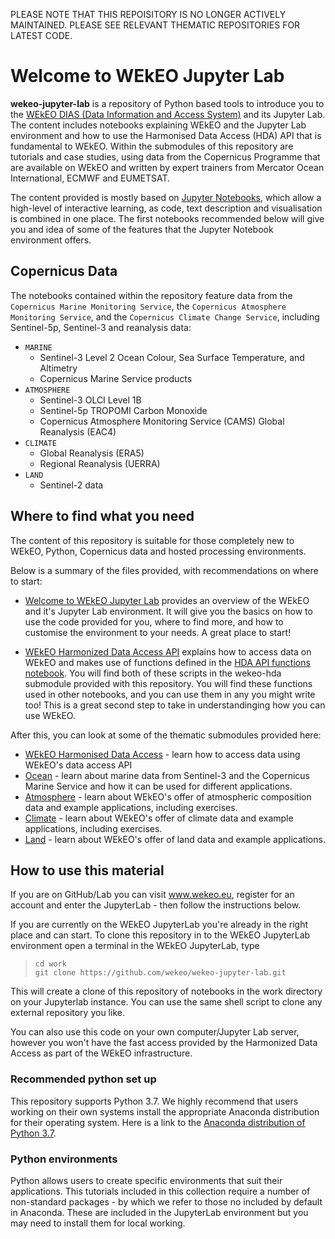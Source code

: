 PLEASE NOTE THAT THIS REPOISITORY IS NO LONGER ACTIVELY MAINTAINED. PLEASE SEE RELEVANT THEMATIC REPOSITORIES FOR LATEST CODE. 


# Welcome to WEkEO Jupyter Lab

**wekeo-jupyter-lab** is a repository of Python based tools to introduce you to the [WEkEO DIAS (Data Information
and Access System)](https://wekeo.eu/) and its Jupyter Lab. The content includes notebooks explaining WEkEO and the Jupyter Lab environment and
how to use the Harmonised Data Access (HDA) API that is fundamental to WEkEO. Within the submodules of this repository are 
tutorials and case studies, using data from the Copernicus Programme that are available on WEkEO and written by expert trainers
from Mercator Ocean International, ECMWF and EUMETSAT.

The content provided is mostly based on [Jupyter Notebooks](https://jupyter.org/), which allow
a high-level of interactive learning, as code, text description and visualisation 
is combined in one place. The first notebooks recommended below will give you and idea of some 
of the features that the Jupyter Notebook environment offers. 

## Copernicus Data
The notebooks contained within the repository feature data from the `Copernicus Marine Monitoring Service`, the `Copernicus Atmosphere Monitoring Service`, and the `Copernicus Climate Change Service`, including Sentinel-5p, Sentinel-3 and reanalysis data:
* `MARINE`
  * Sentinel-3 Level 2 Ocean Colour, Sea Surface Temperature, and Altimetry
  * Copernicus Marine Service products
* `ATMOSPHERE`
  * Sentinel-3 OLCI Level 1B
  * Sentinel-5p TROPOMI Carbon Monoxide
  * Copernicus Atmosphere Monitoring Service (CAMS) Global Reanalysis (EAC4)
* `CLIMATE`
  * Global Reanalysis (ERA5)
  * Regional Reanalysis (UERRA)
* `LAND`
  * Sentinel-2 data

## Where to find what you need
The content of this repository is suitable for those completely new to WEkEO, Python, Copernicus data
and hosted processing environments.

Below is a summary of the files provided, with recommendations on where to start:

* [Welcome to WEkEO Jupyter Lab](https://github.com/wekeo/wekeo-jupyter-lab/blob/master/welcome_to_wekeo_jupyterlab.ipynb) provides an overview of the WEkEO and it's Jupyter Lab environment. It will give you the basics on how to use the code provided for you, where to find more, and how to customise the environment to your needs. A great place to start! 

* [WEkEO Harmonized Data Access API](https://github.com/wekeo/wekeo-jupyter-lab/blob/master/wekeo-hda/wekeo_harmonized_data_access_api.ipynb) explains how to access data on WEkEO and
makes use of functions defined in the [HDA API functions notebook](./wekeo-hda/hda_api_functions.ipynb). You will find both of these scripts in the wekeo-hda submodule provided with this repository. You will find these functions used in other notebooks, and you can use them in any you might write too! This is a great second step to take in understandinging how you can use WEkEO.

After this, you can look at some of the thematic submodules provided here:

* [WEkEO Harmonised Data Access](https://github.com/wekeo/wekeo-jupyter-lab/tree/master/wekeo-hda) - learn how to access data using WEkEO's data access API
* [Ocean](https://github.com/wekeo/wekeo-jupyter-lab/tree/master/ocean) - learn about marine data from Sentinel-3 and the Copernicus Marine Service and how it can be used for different applications.
* [Atmosphere](https://github.com/wekeo/wekeo-jupyter-lab/tree/master/atmosphere) - learn about WEkEO's offer of atmospheric composition data and example applications, including exercises.
* [Climate](https://github.com/wekeo/wekeo-jupyter-lab/tree/master/climate) - learn about WEkEO's offer of climate data and example applications, including exercises.
* [Land](https://github.com/wekeo/wekeo-jupyter-lab/tree/master/climate) - learn about WEkEO's offer of land data and example applications.

## How to use this material

If you are on GitHub/Lab you can visit www.wekeo.eu, register for an account and enter the JupyterLab - then follow the instructions below. 

If you are currently on the WEkEO JupyterLab you're already in the right place and can start. To clone this repository in to the WEkEO JupyterLab environment open a terminal in the WEkEO JupyterLab, type 
  > `cd work`<br>
  > `git clone https://github.com/wekeo/wekeo-jupyter-lab.git`<br> 
 
 This will create a clone of this repository of notebooks in the work directory on your Jupyterlab instance. You can use the same shell script to clone any external repository you like.

You can also use this code on your own computer/Jupyter Lab server, however you won't have the fast access provided by the Harmonized Data Access as part of the WEkEO infrastructure.


### Recommended python set up

This repository supports Python 3.7. We highly recommend that users working on their own systems install the appropriate Anaconda distribution for their operating system. Here is a link to the [Anaconda distribution of Python 3.7](https://www.anaconda.com/products/individual).

### Python environments

Python allows users to create specific environments that suit their applications. 
This tutorials included in this collection require a number of non-standard 
packages - by which we refer to those no included by default in Anaconda. These are included in the JupyterLab environment but you may need to install them for local working.




